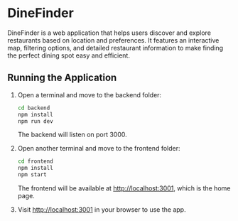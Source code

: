 # DineFinder

DineFinder is a web application that helps users discover and explore restaurants based on location and preferences. It features an interactive map, filtering options, and detailed restaurant information to make finding the perfect dining spot easy and efficient.


## Running the Application 

1. Open a terminal and move to the backend folder:
   ```bash
   cd backend
   npm install
   npm run dev
   ```
   The backend will listen on port 3000.

2. Open another terminal and move to the frontend folder:
   ```bash
   cd frontend
   npm install
   npm start
   ```
   The frontend will be available at [http://localhost:3001](http://localhost:3001), which is the home page.

3. Visit [http://localhost:3001](http://localhost:3001) in your browser to use the app.
